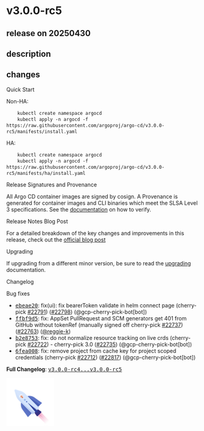 # v3.0.0-rc5

## release on 20250430

## description

## changes

Quick Start

Non-HA:

        kubectl create namespace argocd
        kubectl apply -n argocd -f https://raw.githubusercontent.com/argoproj/argo-cd/v3.0.0-rc5/manifests/install.yaml

HA:

        kubectl create namespace argocd
        kubectl apply -n argocd -f https://raw.githubusercontent.com/argoproj/argo-cd/v3.0.0-rc5/manifests/ha/install.yaml

Release Signatures and Provenance

All Argo CD container images are signed by cosign. A Provenance is generated for container images and CLI binaries which meet the SLSA Level 3 specifications. See the <a href="https://argo-cd.readthedocs.io/en/stable/operator-manual/signed-release-assets" rel="nofollow">documentation</a> on how to verify.

Release Notes Blog Post

For a detailed breakdown of the key changes and improvements in this release, check out the <a href="https://blog.argoproj.io/argo-cd-v2-14-release-candidate-57a664791e2a" rel="nofollow">official blog post</a>

Upgrading

If upgrading from a different minor version, be sure to read the <a href="https://argo-cd.readthedocs.io/en/stable/operator-manual/upgrading/overview/" rel="nofollow">upgrading</a> documentation.

Changelog

Bug fixes

* <a class="commit-link" data-hovercard-type="commit" data-hovercard-url="https://github.com/argoproj/argo-cd/commit/ebeae20ff40aef654a0cfbffdade8aaf03d012c1/hovercard" href="https://github.com/argoproj/argo-cd/commit/ebeae20ff40aef654a0cfbffdade8aaf03d012c1"><tt>ebeae20</tt></a>: fix(ui): fix bearerToken validate in helm connect page (cherry-pick <a class="issue-link js-issue-link" data-error-text="Failed to load title" data-id="3019281323" data-permission-text="Title is private" data-url="https://github.com/argoproj/argo-cd/issues/22791" data-hovercard-type="pull_request" data-hovercard-url="/argoproj/argo-cd/pull/22791/hovercard" href="https://github.com/argoproj/argo-cd/pull/22791">#22791</a>) (<a class="issue-link js-issue-link" data-error-text="Failed to load title" data-id="3020391969" data-permission-text="Title is private" data-url="https://github.com/argoproj/argo-cd/issues/22798" data-hovercard-type="pull_request" data-hovercard-url="/argoproj/argo-cd/pull/22798/hovercard" href="https://github.com/argoproj/argo-cd/pull/22798">#22798</a>) (@gcp-cherry-pick-bot[bot])
* <a class="commit-link" data-hovercard-type="commit" data-hovercard-url="https://github.com/argoproj/argo-cd/commit/ffbf9d5911e9fd747d879987060162e108c70b2b/hovercard" href="https://github.com/argoproj/argo-cd/commit/ffbf9d5911e9fd747d879987060162e108c70b2b"><tt>ffbf9d5</tt></a>: fix: AppSet PullRequest and SCM generators get 401 from GitHub without tokenRef (manually signed off cherry-pick <a class="issue-link js-issue-link" data-error-text="Failed to load title" data-id="3008578824" data-permission-text="Title is private" data-url="https://github.com/argoproj/argo-cd/issues/22737" data-hovercard-type="pull_request" data-hovercard-url="/argoproj/argo-cd/pull/22737/hovercard" href="https://github.com/argoproj/argo-cd/pull/22737">#22737</a>) (<a class="issue-link js-issue-link" data-error-text="Failed to load title" data-id="3012719837" data-permission-text="Title is private" data-url="https://github.com/argoproj/argo-cd/issues/22763" data-hovercard-type="pull_request" data-hovercard-url="/argoproj/argo-cd/pull/22763/hovercard" href="https://github.com/argoproj/argo-cd/pull/22763">#22763</a>) (<a class="user-mention notranslate" data-hovercard-type="user" data-hovercard-url="/users/reggie-k/hovercard" data-octo-click="hovercard-link-click" data-octo-dimensions="link_type:self" href="https://github.com/reggie-k">@reggie-k</a>)
* <a class="commit-link" data-hovercard-type="commit" data-hovercard-url="https://github.com/argoproj/argo-cd/commit/b2e875323c7ce364ac19f49e65eaeca739ee8981/hovercard" href="https://github.com/argoproj/argo-cd/commit/b2e875323c7ce364ac19f49e65eaeca739ee8981"><tt>b2e8753</tt></a>: fix: do not normalize resource tracking on live crds (cherry-pick <a class="issue-link js-issue-link" data-error-text="Failed to load title" data-id="3004925233" data-permission-text="Title is private" data-url="https://github.com/argoproj/argo-cd/issues/22722" data-hovercard-type="pull_request" data-hovercard-url="/argoproj/argo-cd/pull/22722/hovercard" href="https://github.com/argoproj/argo-cd/pull/22722">#22722</a>) - cherry-pick 3.0 (<a class="issue-link js-issue-link" data-error-text="Failed to load title" data-id="3008300551" data-permission-text="Title is private" data-url="https://github.com/argoproj/argo-cd/issues/22735" data-hovercard-type="pull_request" data-hovercard-url="/argoproj/argo-cd/pull/22735/hovercard" href="https://github.com/argoproj/argo-cd/pull/22735">#22735</a>) (@gcp-cherry-pick-bot[bot])
* <a class="commit-link" data-hovercard-type="commit" data-hovercard-url="https://github.com/argoproj/argo-cd/commit/6fea0084478853777a43acfcd0165dfc137c68d7/hovercard" href="https://github.com/argoproj/argo-cd/commit/6fea0084478853777a43acfcd0165dfc137c68d7"><tt>6fea008</tt></a>: fix: remove project from cache key for project scoped credentials (cherry-pick <a class="issue-link js-issue-link" data-error-text="Failed to load title" data-id="3003582266" data-permission-text="Title is private" data-url="https://github.com/argoproj/argo-cd/issues/22712" data-hovercard-type="pull_request" data-hovercard-url="/argoproj/argo-cd/pull/22712/hovercard" href="https://github.com/argoproj/argo-cd/pull/22712">#22712</a>) (<a class="issue-link js-issue-link" data-error-text="Failed to load title" data-id="3026154493" data-permission-text="Title is private" data-url="https://github.com/argoproj/argo-cd/issues/22817" data-hovercard-type="pull_request" data-hovercard-url="/argoproj/argo-cd/pull/22817/hovercard" href="https://github.com/argoproj/argo-cd/pull/22817">#22817</a>) (@gcp-cherry-pick-bot[bot])

<strong>Full Changelog</strong>: <a class="commit-link" href="https://github.com/argoproj/argo-cd/compare/v3.0.0-rc4...v3.0.0-rc5"><tt>v3.0.0-rc4...v3.0.0-rc5</tt></a>

<a href="https://argoproj.github.io/cd/" rel="nofollow"><img src="https://raw.githubusercontent.com/argoproj/argo-site/master/content/pages/cd/gitops-cd.png" width="25%" style="max-width: 100%;"></a>

